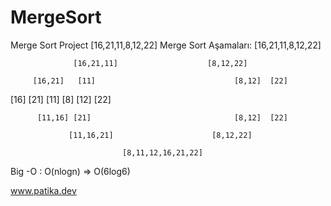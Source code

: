 # MergeSort
Merge Sort Project
[16,21,11,8,12,22] Merge Sort Aşamaları: 
                             [16,21,11,8,12,22] 
                             
                  [16,21,11]                    [8,12,22]
                  
         [16,21]   [11]                               [8,12]  [22]
         
   [16]  [21]  [11]                                        [8] [12] [22]
   
          [11,16] [21]                                [8,12]  [22]
          
                 [11,16,21]                      [8,12,22]
                 
                             [8,11,12,16,21,22]
                             
Big -O : O(nlogn) => O(6log6)


www.patika.dev
